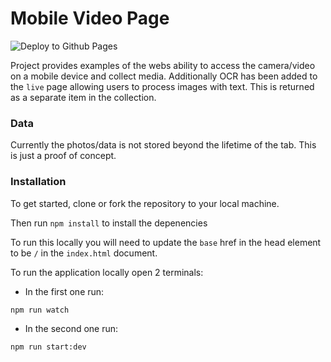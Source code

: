 # Mobile Video Page

![Deploy to Github Pages](https://github.com/tkottke90/mobile-video.github.io/workflows/Deploy%20to%20Github%20Pages/badge.svg)

Project provides examples of the webs ability to access the camera/video on a mobile device and collect media.  Additionally OCR has been added to the `live` page allowing users to process images with text.  This is returned as a separate item in the collection.


### Data

Currently the photos/data is not stored beyond the lifetime of the tab.  This is just a proof of concept.

### Installation

To get started, clone or fork the repository to your local machine.

Then run `npm install` to install the depenencies

To run this locally you will need to update the `base` href in the head element to be `/` in the `index.html` document.  

To run the application locally open 2 terminals:

- In the first one run:
```
npm run watch
```

- In the second one run:
```
npm run start:dev
```